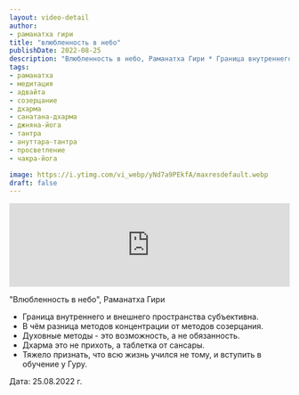 ```yaml
---
layout: video-detail
author:
- раманатха гири
title: "влюбленность в небо"
publishDate: 2022-08-25
description: "Влюбленность в небо, Раманатха Гири * Граница внутреннего и внешнего пространства субъективна. * В чём разница методов концентрации от методов созерцания. * Духовные методы - это возможность, а не обязанность. * Дхарма это не прихоть, а таблетка о"
tags: 
- раманатха
- медитация
- адвайта
- созерцание
- дхарма
- санатана-дхарма
- джняна-йога
- тантра
- ануттара-тантра
- просветление
- чакра-йога

image: https://i.ytimg.com/vi_webp/yNd7a9PEkfA/maxresdefault.webp
draft: false
---
```


<iframe width="100%" src="https://www.youtube.com/embed/yNd7a9PEkfA" frameborder="0" allowfullscreen=""></iframe> 

 "Влюбленность в небо", Раманатха Гири

* Граница внутреннего и внешнего пространства субъективна.
* В чём разница методов концентрации от методов созерцания.
* Духовные методы - это возможность, а не обязанность.
* Дхарма это не прихоть, а таблетка от сансары.
* Тяжело признать, что всю жизнь учился не тому, и вступить в обучение у Гуру.

  
 Дата: 25.08.2022 г.

  

 